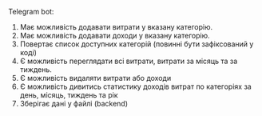 Telegram bot:
1. Має можливість додавати витрати у вказану категорію.
2. Має можливість додавати доходи у вказану категорію.
3. Повертає список доступних категорій (повинні бути зафіксований у коді)
4. Є можливість переглядати всі витрати, витрати за місяць та за тиждень.
5. Є можливість видаляти витрати або доходи
6. Є можливість дивитись статистику доходів витрат по категоріях за день, місяць, тиждень та рік
7. Зберігає дані у файлі (backend)
